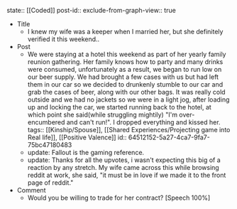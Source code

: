 state:: [[Coded]]
post-id::
exclude-from-graph-view:: true

- Title
  - I knew my wife was a keeper when I married her, but she definitely verified it this weekend..
- Post
  - We were staying at a hotel this weekend as part of her yearly family reunion gathering. Her family knows how to party and many drinks were consumed, unfortunately as a result, we began to run low on our beer supply. We had brought a few cases with us but had left them in our car so we decided to drunkenly stumble to our car and grab the cases of beer, along with our other bags. It was really cold outside and we had no jackets so we were in a light jog, after loading up and locking the car, we started running back to the hotel, at which point she said(while struggling mightily) "I'm over-encumbered and can't run!". I dropped everything and kissed her.
    tags:: [[Kinship/Spouse]], [[Shared Experiences/Projecting game into Real life]], [[Positive Valence]]
    id:: 64512152-5a27-4ca7-9fa7-75bc47180483
  - update: Fallout is the gaming reference.
  - update: Thanks for all the upvotes, i wasn't expecting this big of a reaction by any stretch. My wife came across this while browsing reddit at work, she said, "it must be in love if we made it to the front page of reddit."
- Comment
  - Would you be willing to trade for her contract? [Speech 100%]
